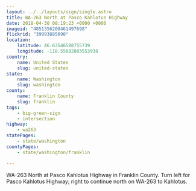 ```yaml
---
layout: ../../layouts/sign/single.astro
title: WA-263 North at Pasco Kahlotus Highway
date: 2018-04-30 08:19:23 +0000 +0000
imageid: "4851356200461497698"
flickrid: "39993885690"
location:
    latitude: 46.63546588755739
    longitude: -118.55682803553938
country:
    name: United States
    slug: united-states
state:
    name: Washington
    slug: washington
county:
    name: Franklin County
    slug: franklin
tags:
    - big-green-sign
    - intersection
highway:
    - wa263
statePages:
    - state/washington
countyPages:
    - state/washington/franklin

---
```

WA-263 North at Pasco Kahlotus Highway in Franklin County.  Turn left for Pasco Kahlotus Highway; right to continue north on WA-263 to Kahlotus.